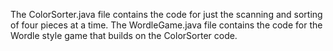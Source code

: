 
The 
ColorSorter.java file contains the code for just the scanning and sorting of 
four pieces at a time. The 
WordleGame.java file contains the code for the Wordle 
style game that builds on the ColorSorter code.
